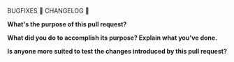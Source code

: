 BUGFIXES 🐛 <Use this title for bug fixes>
CHANGELOG 📝<Use this title for new features>

**What's the purpose of this pull request?**

**What did you do to accomplish its purpose? Explain what you've done.**

**Is anyone more suited to test the changes introduced by this pull request?**
